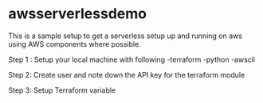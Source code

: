 # awsserverlessdemo
This is a sample setup to get a serverless setup up and running on aws using AWS components where possible.

Step 1 : Setup your local machine with following
-terraform
-python
-awscli

Step 2: Create user and note down the API key for the terraform module

Step 3: Setup Terraform variable